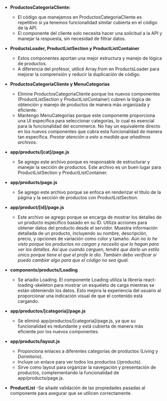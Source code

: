 - **ProductosCategoriaCliente:**
  - El código que manejamos en ProductosCategoriaCliente es repetitivo si ya tenemos funcionalidad similar cubierta en el código de la API. 
  - El componente del cliente solo necesita hacer una solicitud a la API y manejar la respuesta, sin necesidad de filtrar datos.

- **ProductsLoader, ProductListSection y ProductListContainer**
  - Estos componentes aportan una mejor estructura y manejo de lógica de productos.
  - A diferencia del profesor, utilicé Array.from en     ProductsLoader para mejorar la comprensión y reducir la duplicación de código.

- **ProductosCategoriaCliente y MenuCategorias**
  - Elimine ProductosCategoriaCliente porque los nuevos componentes (ProductListSection y ProductListContainer) cubren la lógica de obtención y manejo de productos de manera más organizada y eficiente.
  - Mantengo MenuCategorias porque este componente proporciona una UI específica para seleccionar categorías, lo cual es esencial para la funcionalidad del ecommerce. No hay un equivalente directo en los nuevos componentes que cubra esta funcionalidad de manera tan específica. *Prestar atención a esto a medida que añadimos archivos*.

- **app/products/[cat]/page.js**
  - Se agrego este archivo porque es responsable de estructurar y manejar la sección de productos. Este archivo es un buen lugar para ProductListSection y ProductListContainer.

- **app/products/page.js**
  - Se agrego este archivo porque se enfoca en renderizar el título de la página y la sección de productos con ProductListSection.

- **app/product/[id]/page.js**
  - Este archivo se agrego porque se encarga de mostrar los detalles de un producto específico basado en su ID. Utiliza acciones para obtener datos del producto desde el servidor. Muestra información detallada de un producto, incluyendo su nombre, descripción, precio, y opciones de variación como color y tamaño. *Aún no lo he visto porque los productos no cargan y necesito que lo hagan para ver los detalles. Así que cuando carguen, tendré que darle un estilo único porque tiene el que el profe le dio. También debo verificar si puedo cambiar algo para que el código no sea igual.*

- **components/products/Loading**
  - Se añadio Loading. El componente Loading utiliza la librería react-loading-skeleton para mostrar un esqueleto de carga mientras se están obteniendo los datos. Esto mejora la experiencia del usuario al proporcionar una indicación visual de que el contenido está cargando.

- **app/productos/[categoria]/page.js**
  - Se eliminó app/productos/[categoria]/page.js, ya que su funcionalidad es redundante y está cubierta de manera más eficiente por los nuevos componentes.

- **app/products/layout.js**  
  - Proporciona enlaces a diferentes categorías de productos (Living y Dormitorio).
  - Incluye un enlace para ver todos los productos (/products).
  - Sirve como layout para organizar la navegación y presentación de productos, complementando la funcionalidad de app/products/page.js.

- **ProductList**
  -Se añade validación de las propiedades pasadas al componente para asegurar que se utilicen correctamente.

  



